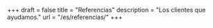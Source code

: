 +++
draft 			= false
title 			= "Referencias"
description		= "Los clientes que ayudamos."
url		 		= "/es/referencias/"
+++
